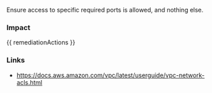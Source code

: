 
Ensure access to specific required ports is allowed, and nothing else.


### Impact
<!-- Add Impact here -->

<!-- DO NOT CHANGE -->
{{ remediationActions }}

### Links
- https://docs.aws.amazon.com/vpc/latest/userguide/vpc-network-acls.html


